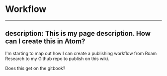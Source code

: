 # Workflow

---
description: This is my page description. How can I create this in Atom?
---

I'm starting to map out how I can create a publishing workflow from Roam Research to my Github repo to publish on this wiki.

Does this get on the gitbook?
